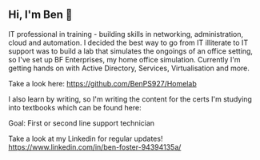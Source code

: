 ## Hi, I'm Ben 👋

IT professional in training - building skills in networking, administration, cloud and automation.
I decided the best way to go from IT illiterate to IT support was to build a lab that simulates the ongoings of an office setting, so I've set up BF Enterprises, my home office simulation. Currently I'm getting hands on with Active Directory, Services, Virtualisation and more. 

Take a look here: https://github.com/BenPS927/Homelab

I also learn by writing, so I'm writing the content for the certs I'm studying into textbooks which can be found here: 

Goal: First or second line support technician

Take a look at my Linkedin for regular updates! https://www.linkedin.com/in/ben-foster-94394135a/
